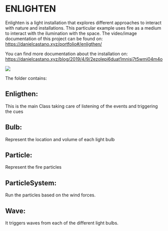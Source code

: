 # ENLIGHTEN

Enlighten is a light installation that explores different approaches to interact with nature and installations. This particular example uses fire as a medium to interact with the ilumination with the space.
The video/image documentation of this project can be found on: https://danielcastano.xyz/portfolio#/enligthen/

You can find more documentation about the installation on:
https://danielcastano.xyz/blog/2019/4/9/2ezolepi6duat1mnisj7t5wmi04m4o

![](https://images.squarespace-cdn.com/content/5a660c0b1f318d7ab4e9ef29/1554841624049-TIF5K4BPQTDQCVSGMIG8/simulator.jpeg?format=1000w&content-type=image%2Fjpeg)


The folder contains:

## Enligthen: 
This is the main Class taking care of listening of the events and triggering the cues

## Bulb: 
Represent the location and volume of each light bulb

## Particle: 
Represent the fire particles

## ParticleSystem: 
Run the particles based on the wind forces.

## Wave: 
It triggers waves from each of the different light bulbs.

